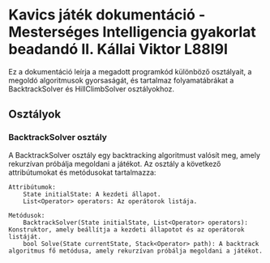 # Kavics játék dokumentáció - Mesterséges Intelligencia gyakorlat beadandó II. Kállai Viktor L88I9I

Ez a dokumentáció leírja a megadott programkód különböző osztályait, a megoldó algoritmusok gyorsaságát, és tartalmaz folyamatábrákat a BacktrackSolver és HillClimbSolver osztályokhoz.

## Osztályok

### BacktrackSolver osztály

A BacktrackSolver osztály egy backtracking algoritmust valósít meg, amely rekurzívan próbálja megoldani a játékot. Az osztály a következő attribútumokat és metódusokat tartalmazza:

    Attribútumok:
        State initialState: A kezdeti állapot.
        List<Operator> operators: Az operátorok listája.

    Metódusok:
        BacktrackSolver(State initialState, List<Operator> operators): Konstruktor, amely beállítja a kezdeti állapotot és az operátorok listáját.
        bool Solve(State currentState, Stack<Operator> path): A backtrack algoritmus fő metódusa, amely rekurzívan próbálja megoldani a játékot.



